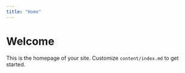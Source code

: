 ```yaml
---
title: "Home"
---
```


# Welcome

This is the homepage of your site. Customize `content/index.md` to get started.
